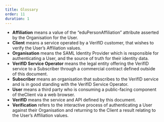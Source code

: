 ```yaml
---
title: Glossary
order: 11
duration: 1
---
```


<ul class="list-group">
    <li class="list-group-item"><strong>Affiliation</strong> means a value of the “eduPersonAffiliation” attribute 
asserted by the Organisation for the User.</li>
    <li class="list-group-item"><strong>Client</strong> means a service operated by a VerifID customer, that wishes 
to verify the User’s Affiliation values.</li>
    <li class="list-group-item"><strong>Organisation</strong> means the SAML Identity Provider which is responsible 
for authenticating a User, and the source of truth for their identity data.</li>
    <li class="list-group-item"><strong>VerifID Service Operator</strong> means the legal entity offering the 
VerifID service to a Subscriber through a commercial contract defined outside of this document.</li>
    <li class="list-group-item"><strong>Subscriber</strong> means an organisation that subscribes to the VerifID 
service and is in good standing with the VerifID Service Operator.</li>
    <li class="list-group-item"><strong>User</strong> means a third party who is consuming a public-facing component 
of theClient via a web browser.</li>
    <li class="list-group-item"><strong>VerifID</strong> means the service and API defined by this document.</li>
    <li class="list-group-item"><strong>Verification</strong> refers to the interactive process of authenticating a 
User against their Organisation and returning to the Client a result relating to the User’s Affiliation values.</li>
</ul>